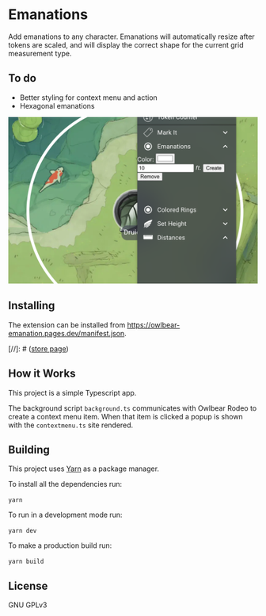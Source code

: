 # Emanations

Add emanations to any character. Emanations will automatically resize after tokens are scaled, and will display the correct shape for the current grid measurement type.

## To do
- Better styling for context menu and action
- Hexagonal emanations

![Interface](./docs/header.jpg)

## Installing

The extension can be installed from https://owlbear-emanation.pages.dev/manifest.json.

[//]: # ([store page](https://extensions.owlbear.rodeo/owlbear-emanation))

## How it Works

This project is a simple Typescript app.

The background script `background.ts` communicates with Owlbear Rodeo to create a context menu item. When that item is clicked a popup is shown with the `contextmenu.ts` site rendered.

## Building

This project uses [Yarn](https://yarnpkg.com/) as a package manager.

To install all the dependencies run:

`yarn`

To run in a development mode run:

`yarn dev`

To make a production build run:

`yarn build`

## License

GNU GPLv3
